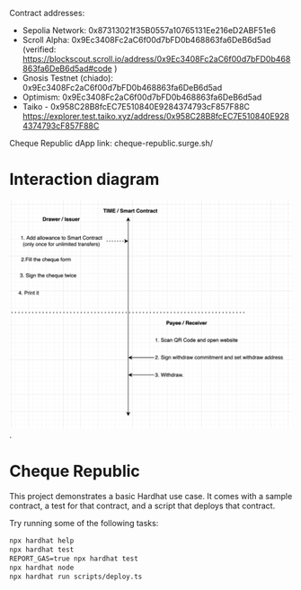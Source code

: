 Contract addresses:

- Sepolia Network: 0x87313021f35B0557a10765131Ee216eD2ABF51e6
- Scroll Alpha: 0x9Ec3408Fc2aC6f00d7bFD0b468863fa6DeB6d5ad (verified: https://blockscout.scroll.io/address/0x9Ec3408Fc2aC6f00d7bFD0b468863fa6DeB6d5ad#code )
- Gnosis Testnet (chiado): 0x9Ec3408Fc2aC6f00d7bFD0b468863fa6DeB6d5ad
- Optimism: 0x9Ec3408Fc2aC6f00d7bFD0b468863fa6DeB6d5ad
- Taiko - 0x958C28B8fcEC7E510840E9284374793cF857F88C
  https://explorer.test.taiko.xyz/address/0x958C28B8fcEC7E510840E9284374793cF857F88C

Cheque Republic dApp link: cheque-republic.surge.sh/

# Interaction diagram

![Interaction diagram](/docs/interaction-diagram.png "Interaction diagram").

# Cheque Republic

This project demonstrates a basic Hardhat use case. It comes with a sample contract, a test for that contract, and a script that deploys that contract.

Try running some of the following tasks:

```shell
npx hardhat help
npx hardhat test
REPORT_GAS=true npx hardhat test
npx hardhat node
npx hardhat run scripts/deploy.ts
```
